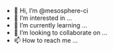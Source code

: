 - 👋 Hi, I’m @mesosphere-ci
- 👀 I’m interested in ...
- 🌱 I’m currently learning ...
- 💞️ I’m looking to collaborate on ...
- 📫 How to reach me ...


